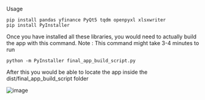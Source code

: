 Usage

```
pip install pandas yfinance PyQt5 tqdm openpyxl xlsxwriter
pip install PyInstaller
```

Once you have installed all these libraries, you would need to actually build the app with this command.
Note : This command might take 3-4 minutes to run

```
python -m PyInstaller final_app_build_script.py
```
After this you would be able to locate the app inside the dist/final_app_build_script folder 

![image](https://github.com/Ayushmaniar/stock-market-data-fetch/assets/35158611/55b86663-67aa-4370-ba6a-8eae31ce4f6c)
